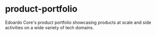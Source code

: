 # product-portfolio
Edoardo Core's product portfolio showcasing products at scale and side activities on a wide variety of tech domains.
